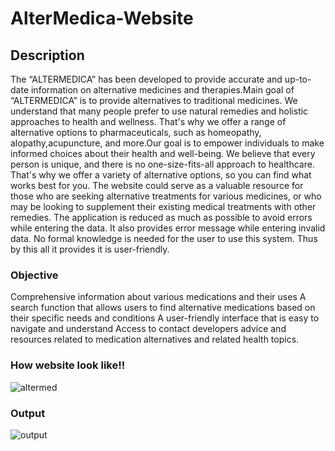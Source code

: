 # AlterMedica-Website
## Description

The “ALTERMEDICA” has been developed to provide accurate and up-to-date information on alternative medicines and therapies.Main goal of “ALTERMEDICA” is to provide alternatives to traditional medicines. We understand that many people prefer to use natural remedies and holistic approaches to health and wellness. That's why we offer a range of alternative options to pharmaceuticals, such as homeopathy, alopathy,acupuncture, and more.Our goal is to empower individuals to make informed choices about their health and well-being. We believe that every person is unique, and there is no one-size-fits-all approach to healthcare. That's why we offer a variety of alternative options, so you can find what works best for you. The website could serve as a valuable resource for those who are seeking alternative treatments for various medicines, or who may be looking to supplement their existing medical treatments with other remedies. The application is reduced as much as possible to avoid errors while entering the data. It also provides error message while entering invalid data. No formal knowledge is needed for the user to use this system. Thus by this all it provides it is user-friendly.

### Objective

Comprehensive information about various medications and their uses
A search function that allows users to find alternative medications based on their specific needs and conditions
A user-friendly interface that is easy to navigate and understand
Access to contact developers advice and resources related to medication alternatives and related health topics.

### How website look like!!

![altermed](https://user-images.githubusercontent.com/97236292/232289621-ea789c43-3d3c-4941-9eed-6a26a31572f2.jpg)

### Output

![output](https://user-images.githubusercontent.com/97236292/232289703-9e86aae5-0400-45d2-bb42-bcaec8e05e20.jpg)


